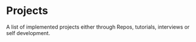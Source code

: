 # Projects
A list of implemented projects either through Repos, tutorials, interviews or self development.
